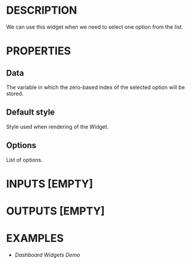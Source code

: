 # DESCRIPTION

We can use this widget when we need to select one option from the list.

# PROPERTIES

## Data

The variable in which the zero-based index of the selected option will be stored.

## Default style

Style used when rendering of the Widget.

## Options

List of options.

# INPUTS [EMPTY]

# OUTPUTS [EMPTY]

# EXAMPLES

-   _Dashboard Widgets Demo_
